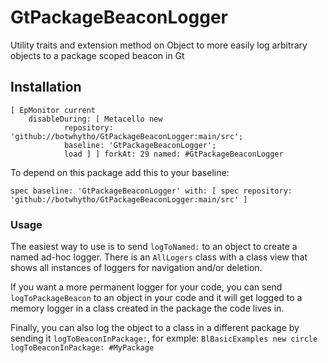 # GtPackageBeaconLogger
Utility traits and extension method on Object to more easily log arbitrary objects to a package scoped beacon in Gt
## Installation

```Smalltalk
[ EpMonitor current
	disableDuring: [ Metacello new
			repository: 'github://botwhytho/GtPackageBeaconLogger:main/src';
			baseline: 'GtPackageBeaconLogger';
			load ] ] forkAt: 29 named: #GtPackageBeaconLogger
```

To depend on this package add this to your baseline:

```Smalltalk
spec baseline: 'GtPackageBeaconLogger' with: [ spec repository: 'github://botwhytho/GtPackageBeaconLogger:main/src' ]
```

### Usage

The easiest way to use is to send `logToNamed:` to an object to create a named ad-hoc logger. There is an `AllLogers` class with a class view that shows all instances of loggers for navigation and/or deletion.

If you want a more permanent logger for your code, you can send `logToPackageBeacon` to an object in your code and it will get logged to a memory logger in a class created in the package the code lives in.

Finally, you can also log the object to a class in a different package by sending it `logToBeaconInPackage:`, for exmple: `BlBasicExamples new circle logToBeaconInPackage: #MyPackage`